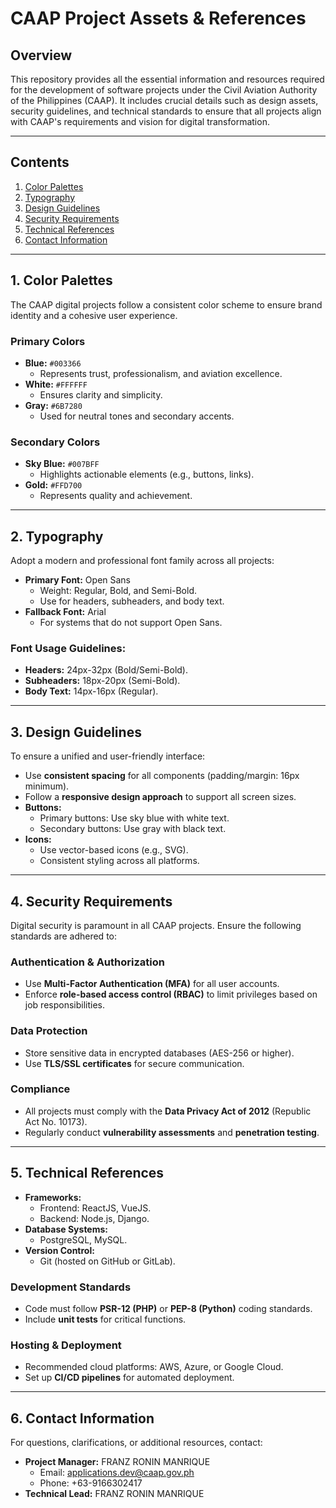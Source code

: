 # **CAAP Project Assets & References**

## **Overview**  
This repository provides all the essential information and resources required for the development of software projects under the Civil Aviation Authority of the Philippines (CAAP). It includes crucial details such as design assets, security guidelines, and technical standards to ensure that all projects align with CAAP's requirements and vision for digital transformation.

---

## **Contents**
1. [Color Palettes](#color-palettes)  
2. [Typography](#typography)  
3. [Design Guidelines](#design-guidelines)  
4. [Security Requirements](#security-requirements)  
5. [Technical References](#technical-references)  
6. [Contact Information](#contact-information)

---

## **1. Color Palettes**  
The CAAP digital projects follow a consistent color scheme to ensure brand identity and a cohesive user experience.  

### **Primary Colors**  
- **Blue:** `#003366`  
  - Represents trust, professionalism, and aviation excellence.  
- **White:** `#FFFFFF`  
  - Ensures clarity and simplicity.  
- **Gray:** `#6B7280`  
  - Used for neutral tones and secondary accents.  

### **Secondary Colors**  
- **Sky Blue:** `#007BFF`  
  - Highlights actionable elements (e.g., buttons, links).  
- **Gold:** `#FFD700`  
  - Represents quality and achievement.  

---

## **2. Typography**  
Adopt a modern and professional font family across all projects:  

- **Primary Font:** Open Sans  
  - Weight: Regular, Bold, and Semi-Bold.  
  - Use for headers, subheaders, and body text.  
- **Fallback Font:** Arial  
  - For systems that do not support Open Sans.  

### **Font Usage Guidelines:**  
- **Headers:** 24px-32px (Bold/Semi-Bold).  
- **Subheaders:** 18px-20px (Semi-Bold).  
- **Body Text:** 14px-16px (Regular).  

---

## **3. Design Guidelines**  
To ensure a unified and user-friendly interface:  
- Use **consistent spacing** for all components (padding/margin: 16px minimum).  
- Follow a **responsive design approach** to support all screen sizes.  
- **Buttons:**  
  - Primary buttons: Use sky blue with white text.  
  - Secondary buttons: Use gray with black text.  
- **Icons:**  
  - Use vector-based icons (e.g., SVG).  
  - Consistent styling across all platforms.  

---

## **4. Security Requirements**  
Digital security is paramount in all CAAP projects. Ensure the following standards are adhered to:  

### **Authentication & Authorization**  
- Use **Multi-Factor Authentication (MFA)** for all user accounts.  
- Enforce **role-based access control (RBAC)** to limit privileges based on job responsibilities.  

### **Data Protection**  
- Store sensitive data in encrypted databases (AES-256 or higher).  
- Use **TLS/SSL certificates** for secure communication.  

### **Compliance**  
- All projects must comply with the **Data Privacy Act of 2012** (Republic Act No. 10173).  
- Regularly conduct **vulnerability assessments** and **penetration testing**.  

---

## **5. Technical References**  
- **Frameworks:**  
  - Frontend: ReactJS, VueJS.  
  - Backend: Node.js, Django.  
- **Database Systems:**  
  - PostgreSQL, MySQL.  
- **Version Control:**  
  - Git (hosted on GitHub or GitLab).  

### **Development Standards**  
- Code must follow **PSR-12 (PHP)** or **PEP-8 (Python)** coding standards.  
- Include **unit tests** for critical functions.  

### **Hosting & Deployment**  
- Recommended cloud platforms: AWS, Azure, or Google Cloud.  
- Set up **CI/CD pipelines** for automated deployment.  

---

## **6. Contact Information**  
For questions, clarifications, or additional resources, contact:  

- **Project Manager:** FRANZ RONIN MANRIQUE 
  - Email: applications.dev@caap.gov.ph 
  - Phone: +63-9166302417  
- **Technical Lead:** FRANZ RONIN MANRIQUE
